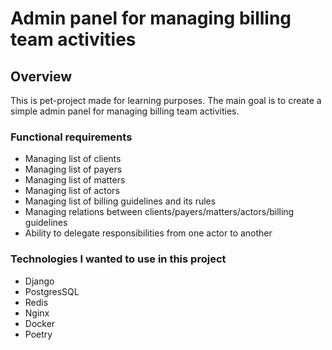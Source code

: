 # Admin panel for managing billing team activities

## Overview

This is pet-project made for learning purposes. The main goal is to create a simple admin panel for managing billing
team activities.

### Functional requirements

- Managing list of clients
- Managing list of payers
- Managing list of matters
- Managing list of actors
- Managing list of billing guidelines and its rules
- Managing relations between clients/payers/matters/actors/billing guidelines
- Ability to delegate responsibilities from one actor to another

### Technologies I wanted to use in this project

- Django
- PostgresSQL
- Redis
- Nginx
- Docker
- Poetry
